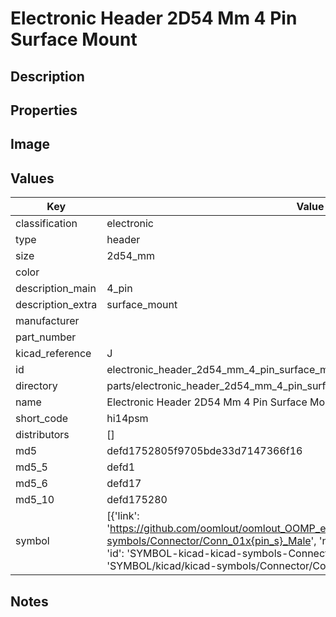 # Electronic Header 2D54 Mm 4 Pin Surface Mount

## Description

## Properties


## Image


## Values

| Key | Value |
| --- | --- |
| classification | electronic |
| type | header |
| size | 2d54_mm |
| color |  |
| description_main | 4_pin |
| description_extra | surface_mount |
| manufacturer |  |
| part_number |  |
| kicad_reference | J |
| id | electronic_header_2d54_mm_4_pin_surface_mount |
| directory | parts/electronic_header_2d54_mm_4_pin_surface_mount |
| name | Electronic Header 2D54 Mm 4 Pin Surface Mount |
| short_code | hi14psm |
| distributors | [] |
| md5 | defd1752805f9705bde33d7147366f16 |
| md5_5 | defd1 |
| md5_6 | defd17 |
| md5_10 | defd175280 |
| symbol | [{'link': 'https://github.com/oomlout/oomlout_OOMP_eda_V2/tree/main/SYMBOL/kicad/kicad-symbols/Connector/Conn_01x{pin_s}_Male', 'name': 'Connector : Conn_01x04_Male', 'id': 'SYMBOL-kicad-kicad-symbols-Connector-Conn_01x04_Male', 'directory': 'SYMBOL/kicad/kicad-symbols/Connector/Conn_01x04_Male/'}] |

## Notes

